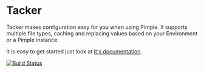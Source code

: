 Tacker
======

Tacker makes configuration easy for you when using Pimple. It supports multiple file types, caching and replacing
values based on your Environment or a Pimple instance.

It is easy to get started just look at [it's documentation](http://flint.readthedocs.org/projects/tacker).

[![Build Status](https://travis-ci.org/flint/tacker.png?branch=master)](https://travis-ci.org/flint/tacker)
